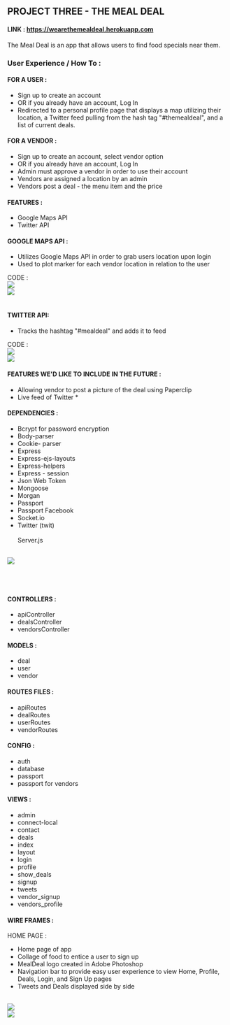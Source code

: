 ## PROJECT THREE - THE MEAL DEAL 
#### LINK : https://wearethemealdeal.herokuapp.com

The Meal Deal is an app that allows users to find food specials near them. 

### User Experience / How To :

#### FOR A USER : 
- Sign up to create an account
- OR if you already have an account, Log In 
- Redirected to a personal profile page that displays a map utilizing their location, 
    a Twitter feed pulling from the hash tag "#themealdeal", and a list of current deals. 


#### FOR A VENDOR : 
- Sign up to create an account, select vendor option
- OR if you already have an account, Log In
- Admin must approve a vendor in order to use their account 
- Vendors are assigned a location by an admin 
- Vendors post a deal - the menu item and the price 

#### FEATURES : 
- Google Maps API 
- Twitter API 


#### GOOGLE MAPS API : 
- Utilizes Google Maps API in order to grab users location upon login 
- Used to plot marker for each vendor location in relation to the user 

 CODE : <br>
    <img src="http://s27.postimg.org/8kiklvymb/Screen_Shot_2015_10_09_at_9_21_30_AM.png"> <br>
    <img src="http://s2.postimg.org/8et0a673d/Screen_Shot_2015_10_09_at_9_21_52_AM.png"> <br>
    <br>


#### TWITTER API: 
- Tracks the hashtag "#mealdeal" and adds it to feed 

CODE : <br>
<img src= "http://s2.postimg.org/65e2qwcx5/Screen_Shot_2015_10_09_at_9_26_43_AM.png"> <br>
<img src= "http://s11.postimg.org/in6kluwtv/Screen_Shot_2015_10_09_at_9_27_08_AM.png"> <br>


#### FEATURES WE'D LIKE TO INCLUDE IN THE FUTURE :
- Allowing vendor to post a picture of the deal using Paperclip 
- Live feed of Twitter * 


#### DEPENDENCIES : 
- Bcrypt for password encryption 
- Body-parser 
- Cookie- parser 
- Express 
- Express-ejs-layouts
- Express-helpers
- Express - session
- Json Web Token 
- Mongoose
- Morgan 
- Passport
- Passport Facebook
- Socket.io
- Twitter (twit)
<br><br>
Server.js 
<br>
<img src = "http://s1.postimg.org/tfe6kbd5r/Screen_Shot_2015_10_09_at_9_13_54_AM.png">
<br><br><br><br>

#### CONTROLLERS : 
- apiController
- dealsController
- vendorsController 

#### MODELS : 
- deal 
- user 
- vendor 

#### ROUTES FILES : 
- apiRoutes
- dealRoutes
- userRoutes
- vendorRoutes

#### CONFIG : 
- auth
- database
- passport
- passport for vendors 

#### VIEWS : 
- admin
- connect-local
- contact 
- deals
- index
- layout 
- login 
- profile 
- show_deals
- signup
- tweets
- vendor_signup
- vendors_profile 

#### WIRE FRAMES : 

HOME PAGE : 
- Home page of app 
- Collage of food to entice a user to sign up 
- MealDeal logo created in Adobe Photoshop
- Navigation bar to provide easy user experience to view Home, Profile, Deals, Login, and Sign Up pages 
- Tweets and Deals displayed side by side 
<br>
<img src = "http://s22.postimg.org/9oxlglitt/Screen_Shot_2015_10_09_at_9_41_13_AM.png"> 
<br> 
<img src = "http://s24.postimg.org/puzsaksjp/Screen_Shot_2015_10_09_at_9_45_51_AM.png">
